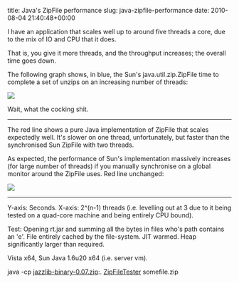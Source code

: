 title: Java's ZipFile performance
slug: java-zipfile-performance
date: 2010-08-04 21:40:48+00:00

I have an application that scales well up to around five threads a core, due to the mix of IO and CPU that it does.

That is, you give it more threads, and the throughput increases; the overall time goes down.

The following graph shows, in blue, the Sun's java.util.zip.ZipFile time to complete a set of unzips on an increasing number of threads:

<img src="http://b.goeswhere.com/zf-perf.png"/>

Wait, what the cocking shit.

<!--more-->
<hr />

The red line shows a pure Java implementation of ZipFile that scales expectedly well.  It's slower on one thread, unfortunately, but faster than the synchronised Sun ZipFile with two threads.

As expected, the performance of Sun's implementation massively increases (for large number of threads) if you manually synchronise on a global monitor around the ZipFile uses.  Red line unchanged:

<img src="http://b.goeswhere.com/zf-sync-perf.png"/>

<hr />

Y-axis: Seconds.
X-axis: 2^(n-1) threads (i.e. levelling out at 3 due to it being tested on a quad-core machine and being entirely CPU bound).

Test: Opening rt.jar and summing all the bytes in files who's path contains an 'e'.
File entirely cached by the file-system.  JIT warmed.  Heap significantly larger than required.

Vista x64, Sun Java 1.6u20 x64 (i.e. server vm).

java -cp <a href="http://jazzlib.sf.net/">jazzlib-binary-0.07.zip</a>:. <a href="http://b.goeswhere.com/ZipFileTester.java">ZipFileTester</a> somefile.zip